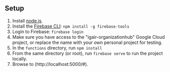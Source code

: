 ## Setup

1. Install [node.js](https://nodejs.org/en/).
2. Install the [Firebase CLI](https://firebase.google.com/docs/cli): `npm install -g firebase-tools`
3. Login to Firebase: `firebase login`
4. Make sure you have access to the "igair-organizationhub" Google Cloud project, or replace the name with your own personal project for testing.
5. In the `functions` directory, run `npm install`
6. From the same directory (or root), run `firebase serve` to run the project locally.
7. Browse to (http://localhost:5000/#).
